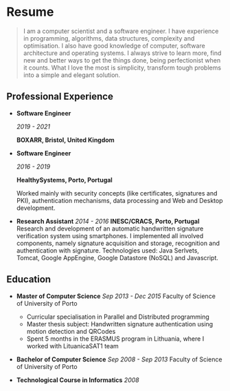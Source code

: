 # Resume

> I am a computer scientist and a software engineer. I have experience in programming, algorithms, data structures, complexity and optimisation. I also have good knowledge of computer, software architecture and operating systems. I always strive to learn more, find new and better ways to get the things done, being perfectionist when it counts. What I love the most is simplicity, transform tough problems into a simple and elegant solution.

<div class="row">
<div class="col-lg-7 timeline">
<div>
<!-- reset markdown -->
</div>

## Professional Experience

- **Software Engineer**

  *2019 - 2021*

  **BOXARR, Bristol, United Kingdom**

- **Software Engineer**

  *2016 - 2019*

  **HealthySystems, Porto, Portugal**

  Worked mainly with security concepts (like certificates, signatures and PKI), authentication mechanisms, data processing and Web and Desktop development.

- **Research Assistant**
  *2014 - 2016*
  **INESC/CRACS, Porto, Portugal**
  Research and development of an automatic handwritten signature verification system using smartphones. I implemented all involved components, namely signature acquisition and storage, recognition and authentication with signature. Technologies used: Java Serlvets, Tomcat, Google AppEngine, Google Datastore (NoSQL) and Javascript.


</div><div class="col-lg-5 timeline">
<div>
<!-- reset markdown -->
</div>

## Education

- **Master of Computer Science**
  *Sep 2013 - Dec 2015*
  Faculty of Science of University of Porto
  - Curricular specialisation in Parallel and Distributed programming
  - Master thesis subject: Handwritten signature authentication using motion detection and QRCodes
  - Spent 5 months in the ERASMUS program in Lithuania, where I worked with LituanicaSAT1 team

- **Bachelor of Computer Science**
  *Sep 2008 - Sep 2013*
  Faculty of Science of University of Porto

- **Technological Course in Informatics**
  *2008*

</div>
</div>